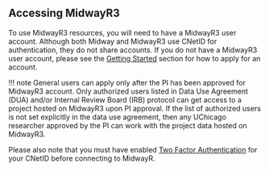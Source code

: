 ## Accessing MidwayR3

To use MidwayR3 resources, you will need to have a MidwayR3 user account. Although both Midway and MidwayR3 use CNetID for authentication, they do not share accounts. If you do not have a MidwayR3 user account, please see the <a href="https://sde-midwayr.rcc.uchicago.edu/getting-started/" target="_blank">Getting Started</a> section for how to apply for an account.

!!! note
    General users can apply only after the PI has been approved for MidwayR3 account. Only authorized users listed in Data Use Agreement (DUA) and/or Internal Review Board (IRB) protocol can get access to a project hosted on MidwayR3 upon PI approval. If the list of authorized users is not set explicitly in the data use agreement, then any UChicago researcher approved by the PI can work with the project data hosted on MidwayR3.
 

Please also note that you must have enabled 
<a href="https://cnet.uchicago.edu/2FA/" target="_blank">Two Factor Authentication</a>
for your CNetID before connecting to MidwayR.